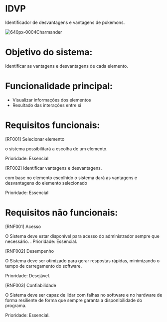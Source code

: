 # IDVP
Identificador de desvantagens e vantagens de pokemons.

![640px-0004Charmander](https://github.com/user-attachments/assets/ee2b3a55-0ac5-4905-954f-e2f37e290ea9)

# Objetivo do sistema:

Identificar as vantagens e desvantagens de cada elemento. 



# Funcionalidade principal:

- Visualizar informações dos elementos
- Resultado das interações entre si



# Requisitos funcionais:

[RF001] Selecionar elemento

o sistema possibilitará a escolha de um elemento.

Prioridade: Essencial


[RF002] Identificar vantagens e desvantagens.

com base no elemento escolhido o sistema dará as vantagens e desvantagens do elemento selecionado

Prioridade: Essencial


# Requisitos não funcionais:

[RNF001] Acesso

O Sistema deve estar disponível para acesso do administrador sempre que necessário.
.
Prioridade: Essencial.


[RNF002] Desempenho

O Sistema deve ser otimizado para gerar respostas rápidas, minimizando o tempo de carregamento do software.

Prioridade: Desejável.


[RNF003] Confiabilidade

O Sistema deve ser capaz de lidar com falhas no software e no hardware de forma resiliente de forma que sempre garanta a disponibilidade do programa. 

Prioridade: Essencial.
